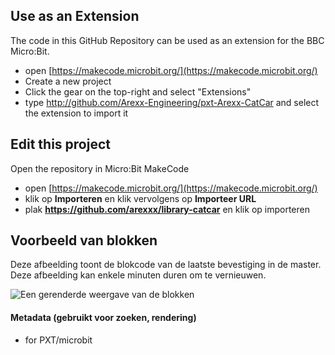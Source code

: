 
## Use as an Extension

The code in this GitHub Repository can be used as an extension for the BBC Micro:Bit.

* open [https://makecode.microbit.org/](https://makecode.microbit.org/)
* Create a new project
* Click the gear on the top-right and select "Extensions"
* type http://github.com/Arexx-Engineering/pxt-Arexx-CatCar and select the extension to import it

## Edit this project

Open the repository in Micro:Bit MakeCode

* open [https://makecode.microbit.org/](https://makecode.microbit.org/)
* klik op **Importeren** en klik vervolgens op **Importeer URL**
* plak **https://github.com/arexxx/library-catcar** en klik op importeren

## Voorbeeld van blokken

Deze afbeelding toont de blokcode van de laatste bevestiging in de master.
Deze afbeelding kan enkele minuten duren om te vernieuwen.

![Een gerenderde weergave van de blokken](https://github.com/arexxx/library-catcar/raw/master/.github/makecode/blocks.png)

#### Metadata (gebruikt voor zoeken, rendering)

* for PXT/microbit
<script src="https://makecode.com/gh-pages-embed.js"></script><script>makeCodeRender("{{ site.makecode.home_url }}", "{{ site.github.owner_name }}/{{ site.github.repository_name }}");</script>
